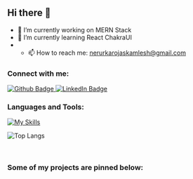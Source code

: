 ## Hi there 👋
- 🔭 I’m currently working on MERN Stack
- 🌱 I’m currently learning React ChakraUI
- - 📫 How to reach me: nerurkarojaskamlesh@gmail.com
<!--
**Ojas-Nerurkar/Ojas-Nerurkar** is a ✨ _special_ ✨ repository because its `README.md` (this file) appears on your GitHub profile.

Here are some ideas to get you started:

- 🔭 I’m currently working on MERN Stack
- 🌱 I’m currently learning React ChakraUI
- 👯 I’m looking to collaborate on ...
- 🤔 I’m looking for help with ...
- 💬 Ask me about ...
- 📫 How to reach me: nerurkarojaskamlesh@gmail.com
- 😄 Pronouns: ...
- ⚡ Fun fact: ...
-->
### Connect with me:
<div id="badges">
  <a href="https://github.com/Ojas-Nerurkar">
    <img src="https://img.shields.io/badge/Github-white?style=for-the-badge&logo=Github&logoColor=black" alt="Github Badge"/>
  </a>
  <a href="https://linkedin.com/in/ojas-nerurkar">
    <img src="https://img.shields.io/badge/LinkedIn-0077B5?style=for-the-badge&logo=linkedin&logoColor=white" alt="LinkedIn Badge"/>
  </a>
   
</div>

### Languages and Tools:
[![My Skills](https://skillicons.dev/icons?i=c,java,python,html,css,js,github,git,mysql,postman,react,nodejs,mongodb,vscode,aws,&perline=5)](https://skillicons.dev)

![Top Langs](https://github-readme-stats.vercel.app/api/top-langs/?username=tushar-naik-14&theme=dark)


<br>

### Some of my projects are pinned below:

